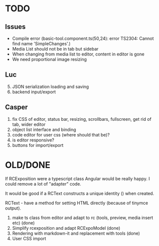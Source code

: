 # TODO

## Issues
* Compile error  (basic-tool.component.ts(50,24): error TS2304: Cannot find name 'SimpleChanges'.)
* Media List should not be in tab but sidebar
* When changing from media list to editor, content in editor is gone
* We need proportional image resizing

## Luc
5. JSON serialization loading and saving
6. backend input/export

## Casper
1. fix CSS of editor, status bar, resizing, scrollbars, fullscreen, get rid of tab, wider editor
2. object list interface and binding 
3. code editor for user css (where should that be)?
4. is editor responsive?
5. buttons for import/export

# OLD/DONE
If RCExposition were a typescript class Angular would be really happy.
I could remove a lot of "adapter" code.

It would be good if a RCText constructs a unique identity (<tag id="">) when created.

RCText - have a method for setting HTML directly (because of tinymce output).

1. make ts class from editor and adapt to rc (tools, preview, media insert etc) (done)
2. Simplify rcexposition and adapt RCExpoModel (done)
3. Rendering with markdown-it and replacement with tools (done)
4. User CSS import
